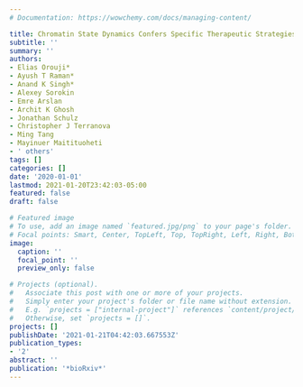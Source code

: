 ```yaml
---
# Documentation: https://wowchemy.com/docs/managing-content/

title: Chromatin State Dynamics Confers Specific Therapeutic Strategies in Enhancer Subtypes of Colorectal Cancer
subtitle: ''
summary: ''
authors:
- Elias Orouji*
- Ayush T Raman*
- Anand K Singh*
- Alexey Sorokin
- Emre Arslan
- Archit K Ghosh
- Jonathan Schulz
- Christopher J Terranova
- Ming Tang
- Mayinuer Maitituoheti
- ' others'
tags: []
categories: []
date: '2020-01-01'
lastmod: 2021-01-20T23:42:03-05:00
featured: false
draft: false

# Featured image
# To use, add an image named `featured.jpg/png` to your page's folder.
# Focal points: Smart, Center, TopLeft, Top, TopRight, Left, Right, BottomLeft, Bottom, BottomRight.
image:
  caption: ''
  focal_point: ''
  preview_only: false

# Projects (optional).
#   Associate this post with one or more of your projects.
#   Simply enter your project's folder or file name without extension.
#   E.g. `projects = ["internal-project"]` references `content/project/deep-learning/index.md`.
#   Otherwise, set `projects = []`.
projects: []
publishDate: '2021-01-21T04:42:03.667553Z'
publication_types:
- '2'
abstract: ''
publication: '*bioRxiv*'
---
```

